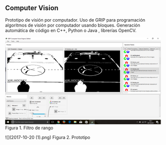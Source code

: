 ## Computer Vision

Prototipo de visión por computador.
Uso de GRIP para programación algoritmos de visión por computador usando bloques. Generación automática de código en C++, Python o Java , librerías OpenCV.

![](2017-10-20.png)
Figura 1. Filtro de rango


![](2017-10-20 (1).png)
Figura 2. Prototipo
